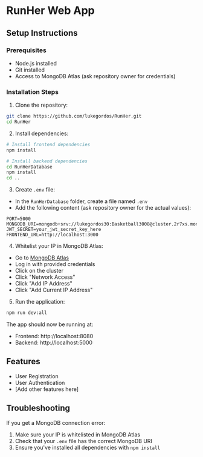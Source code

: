 # RunHer Web App

## Setup Instructions

### Prerequisites
- Node.js installed
- Git installed
- Access to MongoDB Atlas (ask repository owner for credentials)

### Installation Steps

1. Clone the repository:
```bash
git clone https://github.com/lukegordos/RunHer.git
cd RunHer
```

2. Install dependencies:
```bash
# Install frontend dependencies
npm install

# Install backend dependencies
cd RunHerDatabase
npm install
cd ..
```

3. Create `.env` file:
- In the `RunHerDatabase` folder, create a file named `.env`
- Add the following content (ask repository owner for the actual values):
```
PORT=5000
MONGODB_URI=mongodb+srv://lukegordos30:Basketball3008@cluster.2r7xs.mongodb.net/runher_db
JWT_SECRET=your_jwt_secret_key_here
FRONTEND_URL=http://localhost:3000
```

4. Whitelist your IP in MongoDB Atlas:
- Go to [MongoDB Atlas](https://cloud.mongodb.com)
- Log in with provided credentials
- Click on the cluster
- Click "Network Access"
- Click "Add IP Address"
- Click "Add Current IP Address"

5. Run the application:
```bash
npm run dev:all
```

The app should now be running at:
- Frontend: http://localhost:8080
- Backend: http://localhost:5000

## Features
- User Registration
- User Authentication
- [Add other features here]

## Troubleshooting
If you get a MongoDB connection error:
1. Make sure your IP is whitelisted in MongoDB Atlas
2. Check that your `.env` file has the correct MongoDB URI
3. Ensure you've installed all dependencies with `npm install`
